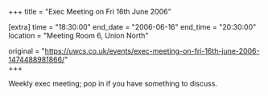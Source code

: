 +++
title = "Exec Meeting on Fri 16th June 2006"

[extra]
time = "18:30:00"
end_date = "2006-06-16"
end_time = "20:30:00"
location = "Meeting Room 6, Union North"

original = "https://uwcs.co.uk/events/exec-meeting-on-fri-16th-june-2006-1474488981866/"    
+++

Weekly exec meeting; pop in if you have something to discuss.

